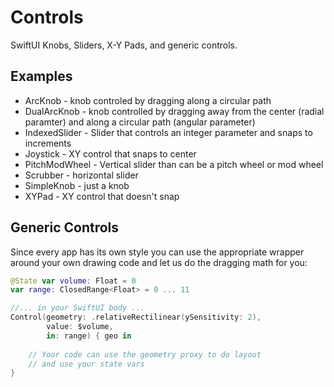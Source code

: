 # Controls

SwiftUI Knobs, Sliders, X-Y Pads, and generic controls.

## Examples

* ArcKnob - knob controled by dragging along a circular path
* DualArcKnob - knob controlled by dragging away from the center (radial paramter) and along a circular path (angular parameter)
* IndexedSlider - Slider that controls an integer parameter and snaps to increments
* Joystick - XY control that snaps to center
* PitchModWheel - Vertical slider than can be a pitch wheel or mod wheel
* Scrubber - horizontal slider
* SimpleKnob - just a knob
* XYPad - XY control that doesn't snap

## Generic Controls

Since every app has its own style you can use the appropriate wrapper around your own drawing code and let us do the dragging math for you:


```swift
@State var volume: Float = 0
var range: ClosedRange<Float> = 0 ... 11

//... in your SwiftUI body ...
Control(geometry: .relativeRectilinear(ySensitivity: 2),
        value: $volume, 
        in: range) { geo in
          
    // Your code can use the geometry proxy to do layout
    // and use your state vars
}
```

